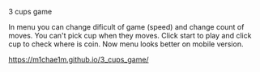 3 cups game

In menu you can change dificult of game (speed) and change count of moves.
You can't pick cup when they moves.
Click start to play and click cup to check where is coin.
Now menu looks better on mobile version.

https://m1chae1m.github.io/3_cups_game/